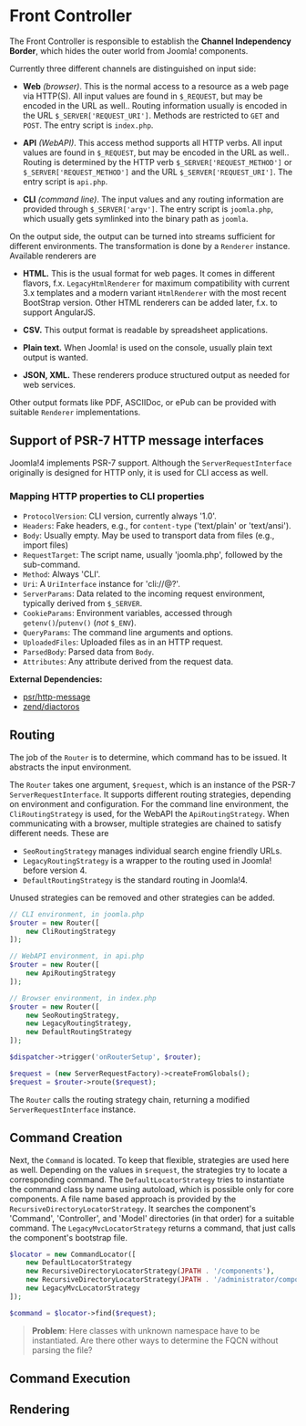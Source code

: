 # Front Controller

The Front Controller is responsible to establish the **Channel Independency Border**,
which hides the outer world from Joomla! components.

Currently three different channels are distinguished on input side:

  - **Web** *(browser)*. This is the normal access to a resource as a web page via HTTP(S).
    All input values are found in `$_REQUEST`, but may be encoded in the URL as well..
    Routing information usually is encoded in the URL `$_SERVER['REQUEST_URI']`.
    Methods are restricted to `GET` and `POST`.
    The entry script is `index.php`.

  - **API** *(WebAPI)*. This access method supports all HTTP verbs.
    All input values are found in `$_REQUEST`, but may be encoded in the URL as well..
    Routing is determined by the HTTP verb `$_SERVER['REQUEST_METHOD']` or `$_SERVER['REQUEST_METHOD']`
    and the URL `$_SERVER['REQUEST_URI']`.
    The entry script is `api.php`.

  - **CLI** *(command line)*.
    The input values and any routing information are provided through `$_SERVER['argv']`.
    The entry script is `joomla.php`, which usually gets symlinked into the binary path as `joomla`.

On the output side, the output can be turned into streams sufficient for different environments.
The transformation is done by a `Renderer` instance. Available renderers are

  - **HTML.** This is the usual format for web pages.
    It comes in different flavors, f.x. `LegacyHtmlRenderer` for maximum compatibility with current 3.x templates
    and a modern variant `HtmlRenderer` with the most recent BootStrap version.
    Other HTML renderers can be added later, f.x. to support AngularJS.
    
  - **CSV.** This output format is readable by spreadsheet applications.
   
  - **Plain text.** When Joomla! is used on the console, usually plain text output is wanted.
   
  - **JSON, XML.** These renderers produce structured output as needed for web services.
   
Other output formats like PDF, ASCIIDoc, or ePub can be provided with suitable `Renderer` implementations.

## Support of PSR-7 HTTP message interfaces

Joomla!4 implements PSR-7 support. Although the `ServerRequestInterface` originally is designed for HTTP only,
it is used for CLI access as well.

### Mapping HTTP properties to CLI properties

  - `ProtocolVersion`: CLI version, currently always '1.0'.
  - `Headers`: Fake headers, e.g., for `content-type` ('text/plain' or 'text/ansi').
  - `Body`: Usually empty. May be used to transport data from files (e.g., import files)
  - `RequestTarget`: The script name, usually 'joomla.php', followed by the sub-command.
  - `Method`: Always 'CLI'.
  - `Uri`: A `UriInterface` instance for 'cli://<user>@<working-dir>?<commandline-arguments>'.
  - `ServerParams`: Data related to the incoming request environment, typically derived from `$_SERVER`.
  - `CookieParams`: Environment variables, accessed through `getenv()`/`putenv()` (*not* `$_ENV`).
  - `QueryParams`: The command line arguments and options.
  - `UploadedFiles`: Uploaded files as in an HTTP request.
  - `ParsedBody`: Parsed data from `Body`.
  - `Attributes`: Any attribute derived from the request data.

**External Dependencies:**

  - [psr/http-message](https://github.com/php-fig/fig-standards/blob/master/accepted/PSR-7-http-message.md)
  - [zend/diactoros](https://github.com/zendframework/zend-diactoros)

## Routing

The job of the `Router` is to determine, which command has to be issued. It abstracts the input environment.

The `Router` takes one argument, `$request`, which is an instance of the PSR-7 `ServerRequestInterface`.
It supports different routing strategies, depending on environment and configuration.
For the command line environment, the `CliRoutingStrategy` is used, for the WebAPI the `ApiRoutingStrategy`.
When communicating with a browser, multiple strategies are chained to satisfy different needs.
These are

  - `SeoRoutingStrategy` manages individual search engine friendly URLs.
  - `LegacyRoutingStrategy` is a wrapper to the routing used in Joomla! before version 4.
  - `DefaultRoutingStrategy` is the standard routing in Joomla!4.
  
Unused strategies can be removed and other strategies can be added.

```php
// CLI environment, in joomla.php
$router = new Router([
    new CliRoutingStrategy
]);

// WebAPI environment, in api.php
$router = new Router([
    new ApiRoutingStrategy
]);

// Browser environment, in index.php
$router = new Router([
    new SeoRoutingStrategy,
    new LegacyRoutingStrategy,
    new DefaultRoutingStrategy
]);

$dispatcher->trigger('onRouterSetup', $router);

$request = (new ServerRequestFactory)->createFromGlobals();
$request = $router->route($request);
```

The `Router` calls the routing strategy chain, returning a modified `ServerRequestInterface` instance.

## Command Creation

Next, the `Command` is located. To keep that flexible, strategies are used here as well.
Depending on the values in `$request`, the strategies try to locate a corresponding command.
The `DefaultLocatorStrategy` tries to instantiate the command class by name using autoload,
which is possible only for core components.
A file name based approach is provided by the `RecursiveDirectoryLocatorStrategy`.
It searches the component's 'Command', 'Controller', and 'Model' directories (in that order) for a suitable command.
The `LegacyMvcLocatorStrategy` returns a command, that just calls the component's bootstrap file.

```php
$locator = new CommandLocator([
    new DefaultLocatorStrategy
    new RecursiveDirectoryLocatorStrategy(JPATH . '/components'),
    new RecursiveDirectoryLocatorStrategy(JPATH . '/administrator/components'),
    new LegacyMvcLocatorStrategy
]);

$command = $locator->find($request);
```

> **Problem**: Here classes with unknown namespace have to be instantiated.
> Are there other ways to determine the FQCN without parsing the file? 

## Command Execution

## Rendering
